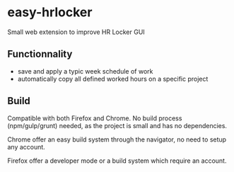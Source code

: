 # easy-hrlocker

Small web extension to improve HR Locker GUI 

## Functionnality
* save and apply a typic week schedule of work
* automatically copy all defined worked hours on a specific project

## Build

Compatible with both Firefox and Chrome. 
No build process (npm/gulp/grunt) needed, as the project is small and has no dependencies.

Chrome offer an easy build system through the navigator, no need to setup any account.

Firefox offer a developer mode or a build system which require an account.

